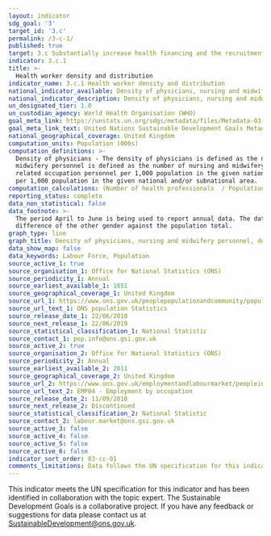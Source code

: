 ```yaml
---
layout: indicator
sdg_goal: '3'
target_id: '3.c'
permalink: /3-c-1/
published: true
target: 3.c Substantially increase health financing and the recruitment, development, training and retention of the health workforce in developing countries, especially in least developed countries and small island developing States
indicator: 3.c.1
title: >-
  Health worker density and distribution
indicator_name: 3.c.1 Health worker density and distribution
national_indicator_available: Density of physicians, nursing and midwifery personnel, dentistry personnel, and pharmaceutical personnel per 1,000 persons
national_indicator_description: Density of physicians, nursing and midwifery personnel, dentistry personnel, and pharmaceutical personnel per 1,000 persons.
un_designated_tier: 1.0
un_custodian_agency: World Health Organisation (WHO)
goal_meta_link: https://unstats.un.org/sdgs/metadata/files/Metadata-03-0C-01.pdf
goal_meta_link_text: United Nations Sustainable Development Goals Metadata (PDF 207 KB)
national_geographical_coverage: United Kingdom
computation_units: Population (000s)
computation_definitions: >-
  Density of physicians - The density of physicians is defined as the number of physicians, including generalists and specialist medical practitioners per 1,000 population in the given national and/or subnational area. Density of nursing and midwifery personnel - The density of nursing and
  midwifery personnel is defined as the number of nursing and midwifery personnel per 1,000 population in the given national and/or subnational area. Density of dentistry personnel - The density of dentistry personnel is defined as the number of dentists, dental technician/assistants and
  related occupation personnel per 1,000 population in the given national and/or subnational area. Density of pharmaceutical personnel - The density of pharmaceutical personnel is defined as the number of pharmacists, pharmaceutical, technicians/assistants and related occupation personnel
  per 1,000 population in the given national and/or subnational area.
computation_calculations: (Number of health professionals  / Population) * 1,000
reporting_status: complete
data_non_statistical: false
data_footnote: >-
  The period April to June is being used to report annual data. The date on the X axis is the year at the start of the period. Note that some of the totals will not sum to 100% due to incomplete source data. Where appropriate, missing data have been extrapolated by calculating the
  difference of the other gender against the population total.
graph_type: line
graph_title: Density of physicians, nursing and midwifery personnel, dentistry personnel, and pharmaceutical personnel per 1,000 persons.
data_show_map: false
data_keywords: Labour Force, Population
source_active_1: true
source_organisation_1: Office for National Statistics (ONS)
source_periodicity_1: Annual
source_earliest_available_1: 1851
source_geographical_coverage_1: United Kingdom 
source_url_1: https://www.ons.gov.uk/peoplepopulationandcommunity/populationandmigration/populationestimates/datasets/populationestimatesforukenglandandwalesscotlandandnorthernireland 
source_url_text_1: ONS population Statistics
source_release_date_1: 22/06/2018
source_next_release_1: 22/06/2019
source_statistical_classification_1: National Statistic
source_contact_1: pop.info@ons.gsi.gov.uk
source_active_2: true
source_organisation_2: Office for National Statistics (ONS)
source_periodicity_2: Annual
source_earliest_available_2: 2011
source_geographical_coverage_2: United Kingdom 
source_url_2: https://www.ons.gov.uk/employmentandlabourmarket/peopleinwork/employmentandemployeetypes/datasets/employmentbyoccupationemp04
source_url_text_2: EMP04 - Employment by occupation
source_release_date_2: 11/09/2018
source_next_release_2: Discontinued
source_statistical_classification_2: National Statistic
source_contact_2: labour.market@ons.gsi.gov.uk
source_active_3: false
source_active_4: false
source_active_5: false
source_active_6: false
indicator_sort_order: 03-cc-01
comments_limitations: Data follows the UN specification for this indicator. This indicator has been identified in collaboration with topic experts.
---
```

This indicator meets the UN specification for this indicator and has been identified in collaboration with the topic expert. The Sustainable Development Goals is a collaborative project. If you have any feedback or suggestions for data please contact us at
SustainableDevelopment@ons.gov.uk.